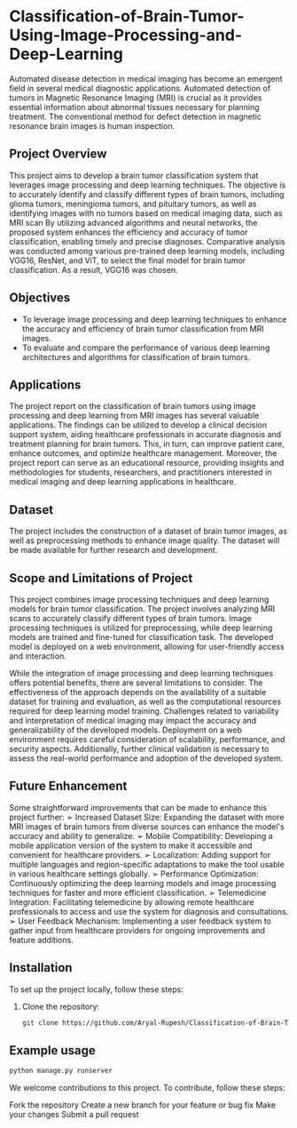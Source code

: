 # Classification-of-Brain-Tumor-Using-Image-Processing-and-Deep-Learning

Automated disease detection in medical imaging has become an emergent field in several medical diagnostic applications. Automated detection of tumors in Magnetic Resonance Imaging (MRI) is crucial as it provides essential information about abnormal tissues necessary for planning treatment. The conventional method for defect detection in magnetic resonance brain images is human inspection.

## Project Overview

This project aims to develop a brain tumor classification system that leverages image processing and deep learning techniques. The objective is to accurately identify and classify different types of brain tumors, including glioma tumors, meningioma tumors, and pituitary tumors, as well as identifying images with no tumors based on medical imaging data, such as MRI scan
By utilizing advanced algorithms and neural networks, the proposed system enhances the efficiency and accuracy of tumor classification, enabling timely and precise diagnoses. Comparative analysis was conducted among various pre-trained deep learning models, including VGG16, ResNet, and ViT, to select the final model for brain tumor classification. As a result, VGG16 was chosen.

## Objectives 

- To leverage image processing and deep learning techniques to enhance the 
accuracy and efficiency of brain tumor classification from MRI images.
- To evaluate and compare the performance of various deep learning 
architectures and algorithms for classification of brain tumors.

## Applications
The project report on the classification of brain tumors using image processing and deep 
learning from MRI images has several valuable applications. The findings can be utilized 
to develop a clinical decision support system, aiding healthcare professionals in accurate 
diagnosis and treatment planning for brain tumors. This, in turn, can improve patient care, 
enhance outcomes, and optimize healthcare management. Moreover, the project report can 
serve as an educational resource, providing insights and methodologies for students, 
researchers, and practitioners interested in medical imaging and deep learning applications 
in healthcare.

## Dataset

The project includes the construction of a dataset of brain tumor images, as well as preprocessing methods to enhance image quality. The dataset will be made available for further research and development.

## Scope and Limitations of Project

This project combines image processing techniques and deep learning models for brain 
tumor classification. The project involves analyzing MRI scans to accurately classify 
different types of brain tumors. Image processing techniques is utilized for preprocessing, 
while deep learning models are trained and fine-tuned for classification task. The developed 
model is deployed on a web environment, allowing for user-friendly access and interaction.

While the integration of image processing and deep learning techniques offers potential 
benefits, there are several limitations to consider. The effectiveness of the approach depends
on the availability of a suitable dataset for training and evaluation, as well as the 
computational resources required for deep learning model training. Challenges related to 
variability and interpretation of medical imaging may impact the accuracy and 
generalizability of the developed models. Deployment on a web environment requires
careful consideration of scalability, performance, and security aspects. Additionally, further 
clinical validation is necessary to assess the real-world performance and adoption of the 
developed system. 

## Future Enhancement

Some straightforward improvements that can be made to enhance this project further:
➢ Increased Dataset Size: Expanding the dataset with more MRI images of brain tumors 
from diverse sources can enhance the model's accuracy and ability to generalize.
➢ Mobile Compatibility: Developing a mobile application version of the system to make 
it accessible and convenient for healthcare providers.
➢ Localization: Adding support for multiple languages and region-specific adaptations to 
make the tool usable in various healthcare settings globally.
➢ Performance Optimization: Continuously optimizing the deep learning models and 
image processing techniques for faster and more efficient classification.
➢ Telemedicine Integration: Facilitating telemedicine by allowing remote healthcare 
professionals to access and use the system for diagnosis and consultations.
➢ User Feedback Mechanism: Implementing a user feedback system to gather input 
from healthcare providers for ongoing improvements and feature additions.

## Installation

To set up the project locally, follow these steps:

1. Clone the repository:
   ```bash
   git clone https://github.com/Aryal-Rupesh/Classification-of-Brain-Tumor-Using-Image-Processing-and-Deep-Learning.git 


## Example usage
```bash 
python manage.py runserver
```
We welcome contributions to this project. To contribute, follow these steps:

Fork the repository
Create a new branch for your feature or bug fix
Make your changes
Submit a pull request

